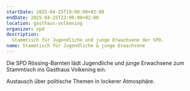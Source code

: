 ```yaml
---
startDate: 2025-04-25T19:00:00+02:00
endDate: 2025-04-25T22:00:00+02:00
location: gasthaus-volkening
organizer: spd
description:
  Stammtisch für Jugendliche und junge Erwachsene der SPD.
name: Stammtisch für Jugendliche & junge Erwachsene
---
```


Die SPD Rössing-Barnten lädt Jugendliche und junge Erwachsene zum Stammtisch ins Gasthaus Volkening ein.

Austausch über politische Themen in lockerer Atmosphäre.